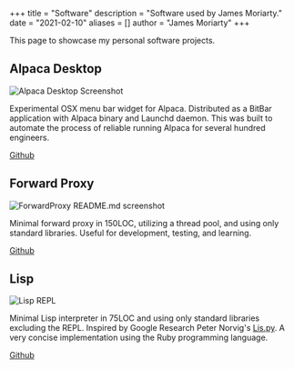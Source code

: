 +++
title = "Software"
description = "Software used by James Moriarty."
date = "2021-02-10"
aliases = []
author = "James Moriarty"
+++

This page to showcase my personal software projects.

## Alpaca Desktop

![Alpaca Desktop Screenshot](/images/software-alpaca-desktop2.png)

Experimental OSX menu bar widget for Alpaca. Distributed as a BitBar application with Alpaca binary and Launchd daemon. This was built to automate the process of reliable running Alpaca for several hundred engineers.

[Github](https://github.com/jamesmoriarty/alpaca-desktop)

## Forward Proxy

![ForwardProxy README.md screenshot](/images/software-forward-proxy.png)

Minimal forward proxy in 150LOC, utilizing a thread pool, and using only standard libraries. Useful for development, testing, and learning.

[Github](https://github.com/jamesmoriarty/forward-proxy)

## Lisp

![Lisp REPL](/images/software-lisp.png)

Minimal Lisp interpreter in 75LOC and using only standard libraries excluding the REPL. Inspired by Google Research Peter Norvig's [Lis.py](http://norvig.com/lispy.html). A very concise implementation using the Ruby programming language.

[Github](https://github.com/jamesmoriarty/lisp)



